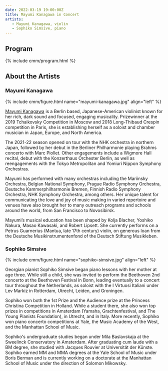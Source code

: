 ```yaml
---
date: 2022-03-19 19:00:00Z
title: Mayumi Kanagawa in Concert
artists: 
   - Mayumi Kanagawa, violin
   - Sophiko Simsive, piano
---
```


## Program

{% include cmm/program.html %}

## About the Artists

### Mayumi Kanagawa

{% include cmm/figure.html name="mayumi-kanagawa.jpg" align="left" %}

[Mayumi Kanagawa](https://www.mayumikanagawa.com) is a Berlin based, Japanese-American violinist
known for her rich, dark sound and focused, engaging musicality. Prizewinner at the 2019
Tchaikovsky Competition in Moscow and 2018 Long-Thibaud Crespin competition in Paris, she is
establishing herself as a soloist and chamber musician in Japan, Europe, and North America.

The 2021-22 season opened on tour with the NHK orchestra in northern Japan, followed by her
debut in the Berliner Philharmonie playing Brahms concerto with Marc Piollet. Other engagements
include a Wigmore Hall recital, debut with the Konzerthaus Orchester Berlin, as well as
reengagements with the Tokyo Metropolitan and Yomiuri Nippon Symphony Orchestras.

Mayumi has performed with many orchestras including the Mariinsky Orchestra, Belgian National
Symphony, Prague Radio Symphony Orchestra, Deutsche Kammerphilharmonie Bremen, Finnish Radio
Symphony Orchestra, NHK Symphony Orchestra, among others. Her unique talent for communicating
the love and joy of music making in varied repertoire and venues have also brought her to many
outreach programs and schools around the world, from San Francisco to Novosibirsk.

Mayumi’s musical education has been shaped by Kolja Blacher, Yoshiko Nakura, Masao Kawasaki, and
Robert Lipsett. She currently performs on a Petrus Guarnerius (Mantua, late 17th century)
violin, on generous loan from the Deutsche Musikinstrumentenfond of the Deutsch Stiftung
Musikleben.



### Sophiko Simsive

{% include cmm/figure.html name="sophiko-simsive.jpg" align="left" %}

Georgian pianist Sophiko Simsive began piano lessons with her mother at age three. While still a
child, she was invited to perform the Beethoven 2nd concerto at the Beethoven Festival in Bonn,
leading eventually to a concert tour throughout the Netherlands, as soloist with the I Virtuosi
Italiani under Lev Markiz in Rotterdam, Utrecht, Leiden, and Groningen.

Sophiko won both the 1st Prize and the Audience prize at the Princess Christina Competition in
Holland. While a student there, she also won top prizes in competitions in Amsterdam (Yamaha,
Grachtenfestival, and The Young Pianists Foundation), in Utrecht, and in Italy. More recently,
Sophiko won piano concerto competitions at Yale, the Music Academy of the West, and the
Manhattan School of Music.

Sophiko's undergraduate studies began under Mila Baslavskaja at the Sweelinck Conservatory in
Amsterdam. After graduating cum laude with a BM degree, she studied with Jacques Rouvier at
Universität der Künste. Sophiko earned MM and MMA degrees at the Yale School of Music under Boris
Berman and is currently working on a doctorate at the Manhattan School of Music under the
direction of Solomon Mikowsky.
